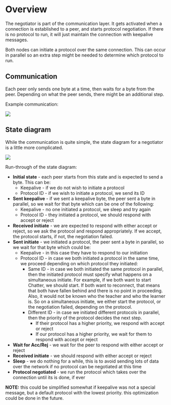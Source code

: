 # Overview

The negotiator is part of the communication layer. It gets activated when a connection is established to a peer, and
starts protocol negotiation. If there is no protocol to run, it will just maintain the connection with keepalive
messages.

Both nodes can initiate a protocol over the same connection. This can occur in parallel so an extra step might be needed
to determine which protocol to run.

## Communication

Each peer only sends one byte at a time, then waits for a byte from the peer. Depending on what the peer sends, there
might be an additional step.

Example communication:

[![](https://mermaid.ink/img/pako:eNqlkkFPwzAMhf9KlHMn7j0MtYwTEge45uIlb2uk1gmJO2ma9t_JtK2IMhAIn5z4s9-T5YO2wUHXOuNtBFusPG0TDYZViUhJvPWRWFSjKKum9xZfa-2p1oa14al2Tko0i-WyrdVDRyJI9-d_YjcBbQGaOYAr8BwEKuyQVFN9jFFZinz-j94TEKn3O8wEP9tRe-Q7Dje9rBBLV1aBJ2oSuWVppvgHTzPh8uw8b1VHsTj4aQsvsIEZVr7fwxz5paiu9IA0kHfleA6nDqOlwwCj65I6bGjsxWjDx4KO0ZHg0XkJSdcb6jMqTaOE1z1bXUsacYUuB3ihju_T3cx2)](https://mermaid-js.github.io/mermaid-live-editor/edit/#pako:eNqlkkFPwzAMhf9KlHMn7j0MtYwTEge45uIlb2uk1gmJO2ma9t_JtK2IMhAIn5z4s9-T5YO2wUHXOuNtBFusPG0TDYZViUhJvPWRWFSjKKum9xZfa-2p1oa14al2Tko0i-WyrdVDRyJI9-d_YjcBbQGaOYAr8BwEKuyQVFN9jFFZinz-j94TEKn3O8wEP9tRe-Q7Dje9rBBLV1aBJ2oSuWVppvgHTzPh8uw8b1VHsTj4aQsvsIEZVr7fwxz5paiu9IA0kHfleA6nDqOlwwCj65I6bGjsxWjDx4KO0ZHg0XkJSdcb6jMqTaOE1z1bXUsacYUuB3ihju_T3cx2)

## State diagram

While the communication is quite simple, the state diagram for a negotiator is a little more complicated.

[![](https://mermaid.ink/img/pako:eNptU1FrwyAQ_ivi42gZ7DGshcL2EFq6kjzsYdmD02trZzQY01FK__tOo12zRiHEu----74Tz5QbATSjrWMOXiTbWVZPj0-VJrjykmQk19JJpkhA9PFyifEStCPfAA1T8pgSeUrIUJUKFgXG35l0ZGssWXD-WMChTxW-pAAOSCL-lZUrT6ewR3_erPG8scYZbhTRsDMBLCrtt0d8PHyS6XSOyjMv2LqrER8tlxgdkR09BcgqIzapGYFFWR6KvZBOQePuWIo8sAQ7w1q06wGbdVTCOB8QpIVWrz2a5FgYDaN0XnWgs3AA_s90HnPD2cbr8ohF0au92n3-svO3wn-TCaLMD1hUIo2V7jQUgbebPHn8mKUIidMdyLwREmzIulOOaTBdO5tpcwcKoxuATtDeoW5vgOzlbj9Q_7fphNZgayYFPoKzp6mo20MNFc3wV8CWYaeKVvqC0K4ROMBXIZ2xNNsy1cKEss6Z8qQ5zZztIIHiW4qoyy-ZcADx)](https://mermaid-js.github.io/mermaid-live-editor/edit/#pako:eNptU1FrwyAQ_ivi42gZ7DGshcL2EFq6kjzsYdmD02trZzQY01FK__tOo12zRiHEu----74Tz5QbATSjrWMOXiTbWVZPj0-VJrjykmQk19JJpkhA9PFyifEStCPfAA1T8pgSeUrIUJUKFgXG35l0ZGssWXD-WMChTxW-pAAOSCL-lZUrT6ewR3_erPG8scYZbhTRsDMBLCrtt0d8PHyS6XSOyjMv2LqrER8tlxgdkR09BcgqIzapGYFFWR6KvZBOQePuWIo8sAQ7w1q06wGbdVTCOB8QpIVWrz2a5FgYDaN0XnWgs3AA_s90HnPD2cbr8ohF0au92n3-svO3wn-TCaLMD1hUIo2V7jQUgbebPHn8mKUIidMdyLwREmzIulOOaTBdO5tpcwcKoxuATtDeoW5vgOzlbj9Q_7fphNZgayYFPoKzp6mo20MNFc3wV8CWYaeKVvqC0K4ROMBXIZ2xNNsy1cKEss6Z8qQ5zZztIIHiW4qoyy-ZcADx)

Run-through of the state diagram:

- **Initial state** - each peer starts from this state and is expected to send a byte. This can be:
  - Keepalive - if we do not wish to initiate a protocol
  - Protocol ID - if we wish to initiate a protocol, we send its ID
- **Sent keepalive** - if we sent a keepalive byte, the peer sent a byte in parallel, so we wait for that byte which can
  be one of the following:
  - Keepalive - no one initiated a protocol, we sleep and try again
  - Protocol ID - they initiated a protocol, we should respond with accept or reject
- **Received initiate** - we are expected to respond with either accept or reject, so we ask the protocol and respond
  appropriately. If we accept, the protocol starts, if not, the negotiation failed.
- **Sent initiate** - we initiated a protocol, the peer sent a byte in parallel, so we wait for that byte which could
  be:
  - Keepalive - in this case they have to respond to our initiation
  - Protocol ID - in case we both initiated a protocol in the same time, we proceed depending on which protocol they
    initiated:
    - Same ID - in case we both initiated the same protocol in parallel, then the initiated protocol must specify
      what happens on a simultaneous initiate. For example, if we both want to start Chatter, we should start. If
      both want to reconnect, that means that both have fallen behind and there is no point in proceeding. Also, it
      would not be known who the teacher and who the learner is. So on a simultaneous initiate, we either start the
      protocol, or the negotiation failed, depending on the protocol.
    - Different ID - in case we initiated different protocols in parallel, then the priority of the protocol decides
      the next step.
      - If their protocol has a higher priority, we respond with accept or reject
      - If our protocol has a higher priority, we wait for them to respond with accept or reject
- **Wait for Acc/Rej** - we wait for the peer to respond with either accept or reject
- **Received initiate** - we should respond with either accept or reject
- **Sleep** - we do nothing for a while, this is to avoid sending lots of data over the network if no protocol can be
  negotiated at this time
- **Protocol negotiated** - we run the protocol which takes over the connection until its is done, if ever

**NOTE:** this could be simplified somewhat if keepalive was not a special message, but a default protocol with the
lowest priority. this optimization could be done in the future.
